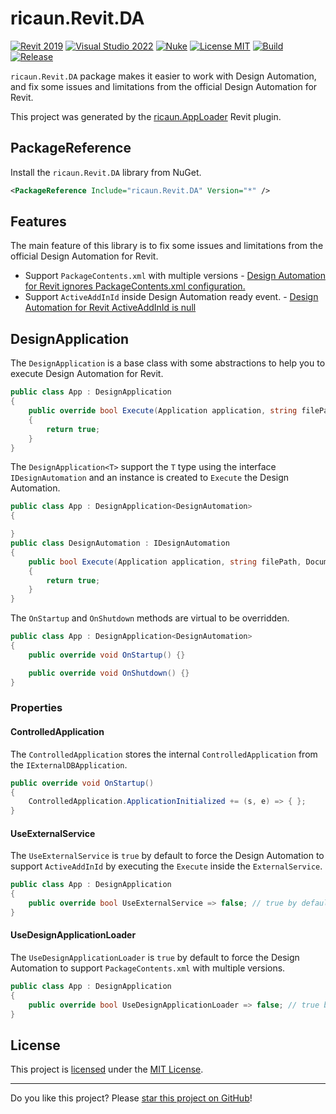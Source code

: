 # ricaun.Revit.DA

[![Revit 2019](https://img.shields.io/badge/Revit-2019+-blue.svg)](https://github.com/ricaun-io/ricaun.Revit.DA)
[![Visual Studio 2022](https://img.shields.io/badge/Visual%20Studio-2022-blue)](https://github.com/ricaun-io/ricaun.Revit.DA)
[![Nuke](https://img.shields.io/badge/Nuke-Build-blue)](https://nuke.build/)
[![License MIT](https://img.shields.io/badge/License-MIT-blue.svg)](LICENSE)
[![Build](https://github.com/ricaun-io/ricaun.Revit.DA/actions/workflows/Build.yml/badge.svg)](https://github.com/ricaun-io/ricaun.Revit.DA/actions)
[![Release](https://img.shields.io/nuget/v/ricaun.Revit.DA?logo=nuget&label=release&color=blue)](https://www.nuget.org/packages/ricaun.Revit.DA)

`ricaun.Revit.DA` package makes it easier to work with Design Automation, and fix some issues and limitations from the official Design Automation for Revit.

This project was generated by the [ricaun.AppLoader](https://ricaun.com/AppLoader/) Revit plugin.

## PackageReference

Install the `ricaun.Revit.DA` library from NuGet.

```xml
<PackageReference Include="ricaun.Revit.DA" Version="*" />
```

## Features

The main feature of this library is to fix some issues and limitations from the official Design Automation for Revit.

- Support `PackageContents.xml` with multiple versions - [Design Automation for Revit ignores PackageContents.xml configuration.](https://github.com/ricaun-io/RevitAddin.DA.Tester/issues/7)
- Support `ActiveAddInId` inside Design Automation ready event. - [Design Automation for Revit ActiveAddInId is null](https://github.com/ricaun-io/RevitAddin.DA.Tester/issues/9)

## DesignApplication

The `DesignApplication` is a base class with some abstractions to help you to execute Design Automation for Revit.

```C#
public class App : DesignApplication
{
    public override bool Execute(Application application, string filePath, Document document)
    {
        return true;
    }
}
```

The `DesignApplication<T>` support the `T` type using the interface `IDesignAutomation` and an instance is created to `Execute` the Design Automation.

```C#
public class App : DesignApplication<DesignAutomation>
{

}
public class DesignAutomation : IDesignAutomation
{
    public bool Execute(Application application, string filePath, Document document)
    {
        return true;
    }
}
```

The `OnStartup` and `OnShutdown` methods are virtual to be overridden.

```C#
public class App : DesignApplication<DesignAutomation>
{
    public override void OnStartup() {}

    public override void OnShutdown() {}
}
```

### Properties

#### ControlledApplication

The `ControlledApplication` stores the internal `ControlledApplication` from the `IExternalDBApplication`.
```C#
public override void OnStartup()
{
    ControlledApplication.ApplicationInitialized += (s, e) => { };
}
```

#### UseExternalService

The `UseExternalService` is `true` by default to force the Design Automation to support `ActiveAddInId` by executing the `Execute` inside the `ExternalService`.
```C#
public class App : DesignApplication
{
    public override bool UseExternalService => false; // true by default
}
```

#### UseDesignApplicationLoader

The `UseDesignApplicationLoader` is `true` by default to force the Design Automation to support `PackageContents.xml` with multiple versions.
```C#
public class App : DesignApplication
{
    public override bool UseDesignApplicationLoader => false; // true by default
}
```

## License

This project is [licensed](LICENSE) under the [MIT License](https://en.wikipedia.org/wiki/MIT_License).

---

Do you like this project? Please [star this project on GitHub](https://github.com/ricaun-io/ricaun.Revit.DA/stargazers)!